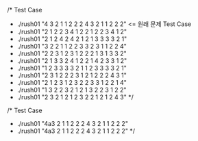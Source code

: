 /*	Test Case
 *	./rush01 "4 3 2 1 1 2 2 2 4 3 2 1 1 2 2 2"      <= 원래 문제 Test Case
 *	./rush01 "2 1 2 2 3 4 1 2 2 1 2 2 3 4 1 2"
 *	./rush01 "2 1 2 4 2 4 2 1 2 1 3 3 3 3 2 1"
 *	./rush01 "3 2 2 1 1 2 2 3 3 2 3 1 1 2 2 4"
 *	./rush01 "2 2 3 1 2 3 1 2 2 2 1 3 1 3 3 2"
 *	./rush01 "2 1 3 3 2 4 1 2 2 1 4 2 3 3 1 2"
 *	./rush01 "1 2 3 3 3 3 2 1 1 2 3 3 3 3 2 1"
 *	./rush01 "2 3 1 2 2 2 3 1 2 1 2 2 2 4 3 1"
 *	./rush01 "2 1 2 3 1 2 3 2 2 3 3 1 2 2 1 4"
 *	./rush01 "1 3 2 2 3 2 1 2 1 3 2 2 3 1 2 2"
 *	./rush01 "2 3 2 1 2 1 2 3 2 2 1 2 1 2 4 3"
 */

 /*	Test Case
 *	./rush01 "4a3 2 1 1 2 2 2 4 3 2 1 1 2 2 2"
 *	./rush01 "4a3 2 1 1 2 2 2 4 3 2 1 1 2 2 2"
 */